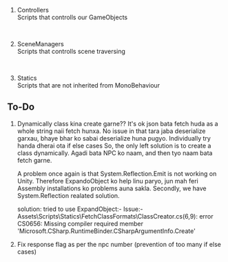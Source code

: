 1. Controllers<br>
Scripts that controlls our GameObjects
<br>

2. SceneManagers<br>
Scripts that controlls scene traversing
<br>

3. Statics <br>
Scripts that are not inherited from MonoBehaviour <br>


## To-Do<br>

1. Dynamically class kina create garne?? 
    It's ok json bata fetch huda as a whole string naii fetch hunxa. No issue in that tara jaba deserialize
    garxau, bhaye bhar ko sabai deserialize huna pugyo. Individually try handa dherai ota if else cases
    So, the only left solution is to create a class dynamically. Agadi bata NPC ko naam, and then tyo naam bata fetch garne.

    A problem once again is that System.Reflection.Emit is not working on Unity. Therefore ExpandoObject ko help linu paryo, jun mah feri Assembly installations ko problems auna sakla. Secondly, we have System.Reflection realated solution.    

    solution:
    tried to use ExpandObject:- Issue:- Assets\Scripts\Statics\FetchClassFormats\ClassCreator.cs(6,9): error CS0656: Missing compiler required member 'Microsoft.CSharp.RuntimeBinder.CSharpArgumentInfo.Create'
    
2. Fix response flag as per the npc number (prevention of too many if else cases)

